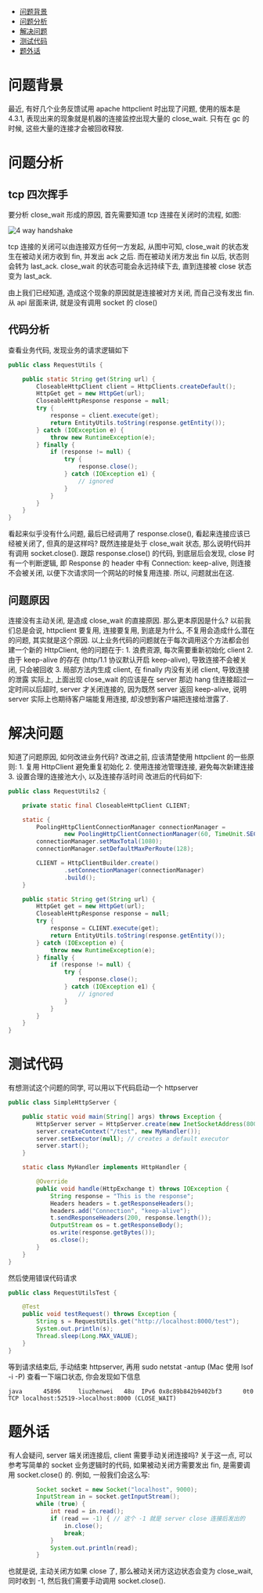 * [问题背景](#h1)
* [问题分析](#h2)
* [解决问题](#h3)
* [测试代码](#h4)
* [题外话](#h5)

<a name="h1"></a>
# 问题背景
最近, 有好几个业务反馈试用 apache httpclient 时出现了问题, 使用的版本是 4.3.1, 表现出来的现象就是机器的连接监控出现大量的 close\_wait. 只有在 gc 的时候, 这些大量的连接才会被回收释放.

<a name="h2"></a>
# 问题分析

## tcp 四次挥手
要分析 close\_wait 形成的原因, 首先需要知道 tcp 连接在关闭时的流程, 如图:

![4 way handshake](https://upload.wikimedia.org/wikipedia/commons/5/55/TCP_CLOSE.svg)

tcp 连接的关闭可以由连接双方任何一方发起, 从图中可知, close\_wait 的状态发生在被动关闭方收到 fin, 并发出 ack 之后. 而在被动关闭方发出 fin 以后, 状态则会转为 last\_ack. close\_wait 的状态可能会永远持续下去, 直到连接被 close 状态变为 last\_ack.

由上我们已经知道, 造成这个现象的原因就是连接被对方关闭, 而自己没有发出 fin. 从 api 层面来讲, 就是没有调用 socket 的 close()

## 代码分析

查看业务代码, 发现业务的请求逻辑如下

``` java
public class RequestUtils {

    public static String get(String url) {
        CloseableHttpClient client = HttpClients.createDefault();
        HttpGet get = new HttpGet(url);
        CloseableHttpResponse response = null;
        try {
            response = client.execute(get);
            return EntityUtils.toString(response.getEntity());
        } catch (IOException e) {
            throw new RuntimeException(e);
        } finally {
            if (response != null) {
                try {
                    response.close();
                } catch (IOException e1) {
                    // ignored
                }
            }
        }
    }
}
```

看起来似乎没有什么问题, 最后已经调用了 response.close(), 看起来连接应该已经被关闭了, 但真的是这样吗? 既然连接是处于 close\_wait 状态, 那么说明代码并有调用 socket.close(). 跟踪 response.close() 的代码, 到底层后会发现, close 时有一个判断逻辑, 即 Response 的 header 中有 Connection: keep-alive, 则连接不会被关闭, 以便下次请求同一个网站的时候复用连接. 所以, 问题就出在这.

## 问题原因
连接没有主动关闭, 是造成 close\_wait 的直接原因. 那么更本原因是什么? 以前我们总是会说, httpclient 要复用, 连接要复用, 到底是为什么, 不复用会造成什么潜在的问题, 其实就是这个原因. 以上业务代码的问题就在于每次调用这个方法都会创建一个新的 HttpClient, 他的问题在于:
    1. 浪费资源, 每次需要重新初始化 client
    2. 由于 keep-alive 的存在 (http/1.1 协议默认开启 keep-alive), 导致连接不会被关闭, 只会被回收
    3. 局部方法内生成 client, 在 finally 内没有关闭 client, 导致连接的泄露
实际上, 上面出现 close\_wait 的应该是在 server 那边 hang 住连接超过一定时间以后超时, server 才关闭连接的, 因为既然 server 返回 keep-alive, 说明 server 实际上也期待客户端能复用连接, 却没想到客户端把连接给泄露了.

<a name="h3"></a>
# 解决问题

知道了问题原因, 如何改进业务代码? 改进之前, 应该清楚使用 httpclient 的一些原则:
    1. 复用 HttpClient 避免重复初始化
    2. 使用连接池管理连接, 避免每次新建连接
    3. 设置合理的连接池大小, 以及连接存活时间
改进后的代码如下:

``` java
public class RequestUtils2 {

    private static final CloseableHttpClient CLIENT;

    static {
        PoolingHttpClientConnectionManager connectionManager = 
        		new PoolingHttpClientConnectionManager(60, TimeUnit.SECONDS);
        connectionManager.setMaxTotal(1080);
        connectionManager.setDefaultMaxPerRoute(128);

        CLIENT = HttpClientBuilder.create()
                .setConnectionManager(connectionManager)
                .build();
    }

    public static String get(String url) {
        HttpGet get = new HttpGet(url);
        CloseableHttpResponse response = null;
        try {
            response = CLIENT.execute(get);
            return EntityUtils.toString(response.getEntity());
        } catch (IOException e) {
            throw new RuntimeException(e);
        } finally {
            if (response != null) {
                try {
                    response.close();
                } catch (IOException e1) {
                    // ignored
                }
            }
        }
    }
}
```

<a name="h4"></a>
# 测试代码 
有想测试这个问题的同学, 可以用以下代码启动一个 httpserver
``` java
public class SimpleHttpServer {

    public static void main(String[] args) throws Exception {
        HttpServer server = HttpServer.create(new InetSocketAddress(8000), 0);
        server.createContext("/test", new MyHandler());
        server.setExecutor(null); // creates a default executor
        server.start();
    }

    static class MyHandler implements HttpHandler {

        @Override
        public void handle(HttpExchange t) throws IOException {
            String response = "This is the response";
            Headers headers = t.getResponseHeaders();
            headers.add("Connection", "keep-alive");
            t.sendResponseHeaders(200, response.length());
            OutputStream os = t.getResponseBody();
            os.write(response.getBytes());
            os.close();
        }
    }
}
```
然后使用错误代码请求
``` java
public class RequestUtilsTest {

    @Test
    public void testRequest() throws Exception {
        String s = RequestUtils.get("http://localhost:8000/test");
        System.out.println(s);
        Thread.sleep(Long.MAX_VALUE);
    }
}
```
等到请求结束后, 手动结束 httpserver, 再用 sudo netstat -antup (Mac 使用 lsof -i -P) 查看一下端口状态, 你会发现如下信息
```
java      45896     liuzhenwei   48u  IPv6 0x8c89b842b9402bf3      0t0    TCP localhost:52519->localhost:8000 (CLOSE_WAIT)
```

<a name="h5"></a>
# 题外话 
有人会疑问, server 端关闭连接后, client 需要手动关闭连接吗? 关于这一点, 可以参考写简单的 socket 业务逻辑时的代码, 如果被动关闭方需要发出 fin, 是需要调用 socket.close() 的. 例如, 一般我们会这么写:

``` java
        Socket socket = new Socket("localhost", 9000);
        InputStream in = socket.getInputStream();
        while (true) {
            int read = in.read();
            if (read == -1) { // 这个 -1 就是 server close 连接后发出的
                in.close();
                break;
            }
            System.out.println(read);
        }
```

也就是说, 主动关闭方如果 close 了, 那么被动关闭方这边状态会变为 close\_wait, 同时收到 -1, 然后我们需要手动调用 socket.close().

